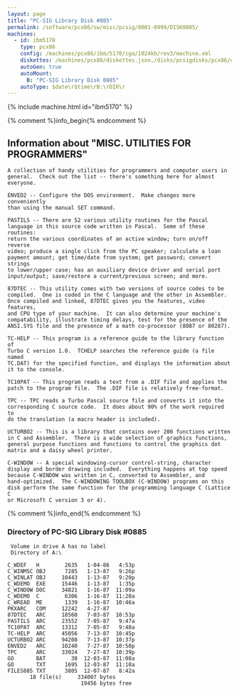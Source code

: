 ```yaml
---
layout: page
title: "PC-SIG Library Disk #885"
permalink: /software/pcx86/sw/misc/pcsig/0001-0999/DISK0885/
machines:
  - id: ibm5170
    type: pcx86
    config: /machines/pcx86/ibm/5170/cga/1024kb/rev3/machine.xml
    diskettes: /machines/pcx86/diskettes.json,/disks/pcsigdisks/pcx86/diskettes.json
    autoGen: true
    autoMount:
      B: "PC-SIG Library Disk 0885"
    autoType: $date\r$time\rB:\rDIR\r
---
```


{% include machine.html id="ibm5170" %}

{% comment %}info_begin{% endcomment %}

## Information about "MISC. UTILITIES FOR PROGRAMMERS"

    A collection of handy utilities for programmers and computer users in
    general.  Check out the list -- there's something here for almost
    everyone.
    
    ENVED2 -- Configure the DOS environment.  Make changes more conveniently
    than using the manual SET command.
    
    PASTILS -- There are 52 various utility routines for the Pascal
    language in this source code written in Pascal.  Some of these routines:
    return the various coordinates of an active window; turn on/off reverse
    video; produce a single click from the PC speaker; calculate a loan
    payment amount; get time/date from system; get password; convert strings
    to lower/upper case; has an auxiliary device driver and serial port
    input/output; save/restore a current/previous screen; and more.
    
    87DTEC -- This utility comes with two versions of source codes to be
    compiled.  One is coded in the C language and the other in Assembler.
    Once compiled and linked, 87DTEC gives you the features, video features,
    and CPU type of your machine.  It can also determine your machine's
    compatability, illustrate timing delays, test for the presence of the
    ANSI.SYS file and the presence of a math co-processor (8087 or 80287).
    
    TC-HELP -- This program is a reference guide to the library function of
    Turbo C version 1.0.  TCHELP searches the reference guide (a file named
    TC.DAT) for the specified function, and displays the information about
    it to the console.
    
    TC10PAT -- This program reads a text from a .DIF file and applies the
    patch to the program file.  The .DIF file is relatively free-format.
    
    TPC -- TPC reads a Turbo Pascal source file and converts it into the
    corresponding C source code.  It does about 90% of the work required to
    do the translation (a macro header is included).
    
    UCTURBO2 -- This is a library that contains over 200 functions written
    in C and Assembler.  There is a wide selection of graphics functions,
    general purpose functions and functions to control the graphics dot
    matrix and a daisy wheel printer.
    
    C-WINDOW -- A special windowing-cursor control-string, character
    display and border drawing included.  Everything happens at top speed
    because C-WINDOW was written in C, converted to Assembler, and
    hand-optimized.  The C-WINDOWING TOOLBOX (C-WINDOW) programs on this
    disk perform the same function for the programming language C (Lattice C
    or Microsoft C version 3 or 4).
{% comment %}info_end{% endcomment %}


### Directory of PC-SIG Library Disk #0885

     Volume in drive A has no label
     Directory of A:\

    C_WDEF   H        2635   1-04-86   4:53p
    C_WINMSC OBJ      7285   1-13-87   9:26p
    C_WINLAT OBJ     10443   1-13-87   9:20p
    C_WDEMO  EXE     15446   1-13-87   1:35p
    C_WINDOW DOC     34821   1-16-87  11:09a
    C_WDEMO  C        6306   1-16-87  11:20a
    C_WREAD  ME       1339   1-16-87  10:46a
    PKXARC   COM     12242   4-27-87
    87DTEC   ARC     18560   7-03-87  10:53p
    PASTILS  ARC     23552   7-05-87   9:47a
    TC10PAT  ARC     13312   7-05-87   9:48a
    TC-HELP  ARC     45056   7-13-87  10:45p
    UCTURBO2 ARC     94208   7-13-87  10:37p
    ENVED2   ARC     10240   7-27-87  10:50p
    TPC      ARC     33024   7-27-87  10:39p
    GO       BAT        38  12-03-87  11:08a
    GO       TXT      1695  12-03-87  11:10a
    FILES885 TXT      3805  12-07-87   8:42a
           18 file(s)     334007 bytes
                           19456 bytes free
